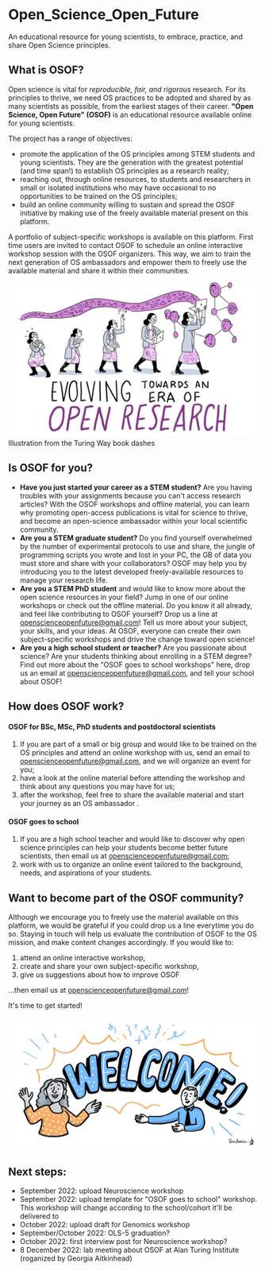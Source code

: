 # Open_Science_Open_Future
An educational resource for young scientists, to embrace, practice, and share Open Science principles.

## What is OSOF?

Open science is vital for _reproducible, fair, and rigorous_ research. For its principles to thrive, we need OS practices to be adopted and shared by as many scientists as possible, from the earliest stages of their career. 
**"Open Science, Open Future" (OSOF)** is an educational resource available online for young scientists.

The project has a range of objectives:
- promote the application of the OS principles among STEM students and young scientists. They are the generation with the greatest potential (and time span!) to establish OS principles as a research reality;
- reaching out, through online resources, to students and researchers in small or isolated institutions who may have occasional to no opportunities to be trained on the OS principles;
- build an online community willing to sustain and spread the OSOF initiative by making use of the freely available material present on this platform.

A portfolio of subject-specific workshops is available on this platform. First time users are invited to contact OSOF to schedule an online interactive workshop session with the OSOF organizers. This way, we aim to train the next generation of OS ambassadors and empower them to freely use the available material and share it within their communities.
 

![Illustrations from the Turing Way book dashes - Zenodo](images/open_way.PNG)
Illustration from the Turing Way book dashes

## Is OSOF for you?

- **Have you just started your career as a STEM student?** Are you having troubles with your assignments because you can't access research articles? With the OSOF workshops and offline material, you can learn why promoting open-access publications is vital for science to thrive, and become an open-science ambassador within your local scientific community. 
- **Are you a STEM graduate student?** Do you find yourself overwhelmed by the number of experimental protocols to use and share, the jungle of programming scripts you wrote and lost in your PC, the GB of data you must store and share with your collaborators? OSOF may help you by introducing you to the latest developed freely-available resources to manage your research life.
- **Are you a STEM PhD student** and would like to know more about the open science resources in your field? Jump in one of our online workshops or check out the offline material. Do you know it all already, and feel like contributing to OSOF yourself? Drop us a line at openscienceopenfuture@gmail.com! Tell us more about your subject, your skills, and your ideas. At OSOF, everyone can create their own subject-specific workshops and drive the change toward open science!
- **Are you a high school student or teacher?** Are you passionate about science? Are your students thinking about enrolling in a STEM degree? Find out more about the "OSOF goes to school workshops" here, drop us an email at openscienceopenfuture@gmail.com, and tell your school about OSOF!

## How does OSOF work?
#### OSOF for BSc, MSc, PhD students and postdoctoral scientists
 
1) If you are part of a small or big group and would like to be trained on the OS principles and attend an online workshop with us, send an email to openscienceopenfuture@gmail.com, and we will organize an event for you;
2) have a look at the online material before attending the workshop and think about any questions you may have for us;
3) after the workshop, feel free to share the available material and start your journey as an OS ambassador .
#### OSOF goes to school
1) If you are a high school teacher and would like to discover why open science principles can help your students become better future scientists, then email us at openscienceopenfuture@gmail.com;
2) work with us to organize an online event tailored to the background, needs, and aspirations of your students.

## Want to become part of the OSOF community?
Although we encourage you to freely use the material available on this platform, we would be grateful if you could drop us a line everytime you do so. Staying in touch will help us evaluate the contribution of OSOF to the OS mission, and make content changes accordingly. If you would like to:
1. attend an online interactive workshop,
2. create and share your own subject-specific workshop,
3. give us suggestions about how to improve OSOF

...then email us at openscienceopenfuture@gmail.com!

It's time to get started!

![Illustrations from the Turing Way book dashes - Zenodo](images/welcome.jpg)


## Next steps:
- September 2022: upload Neuroscience workshop
- September 2022: upload template for "OSOF goes to school" workshop. This workshop will change according to the school/cohort it'll be delivered to
- October 2022: upload draft for Genomics workshop
- September/October 2022: OLS-5 graduation?
- October 2022: first interview post for Neuroscience workshop?
- 8 December 2022: lab meeting about OSOF at Alan Turing Institute (roganized by Georgia Aitkinhead)






